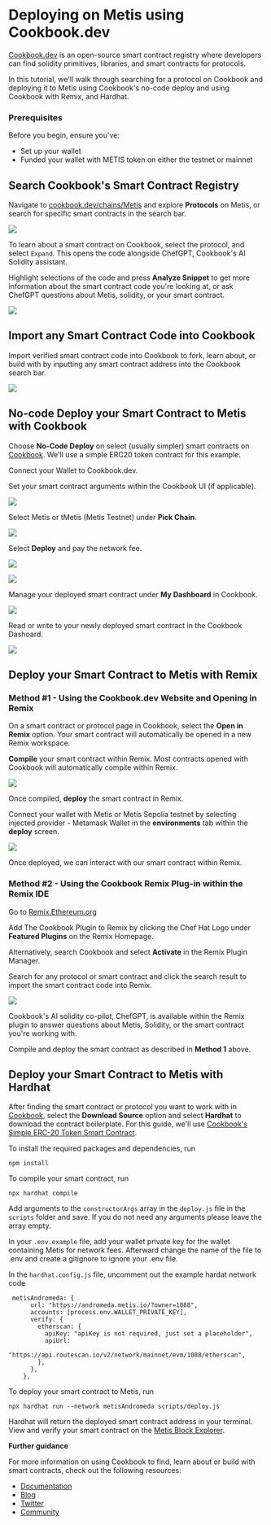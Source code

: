 # Deploying on Metis using Cookbook.dev

[Cookbook.dev](https://wwww.cookbook.dev/?utm=metisdocs) is an open-source smart contract registry where developers can find solidity primitives, libraries, and smart contracts for protocols.

In this tutorial, we'll walk through searching for a protocol on Cookbook and deploying it to Metis using Cookbook's no-code deploy and using Cookbook with Remix, and Hardhat.

### Prerequisites

Before you begin, ensure you've:

- Set up your wallet
- Funded your wallet with METIS token on either the testnet or mainnet

## Search Cookbook's Smart Contract Registry

Navigate to [cookbook.dev/chains/Metis](https://www.cookbook.dev/chains/Metis?utm=metisdocs) and explore **Protocols** on Metis, or search for specific smart contracts in the search bar. 

![](<../.gitbook/assets/Metis_Cookbook_contract_search.png>)

To learn about a smart contract on Cookbook, select the protocol, and select `Expand`. This opens the code alongside ChefGPT, Cookbook's AI Solidity assistant. 

Highlight selections of the code and press **Analyze Snippet** to get more information about the smart contract code you're looking at, or ask ChefGPT questions about Metis, solidity, or your smart contract.

![](<../.gitbook/assets/Metis_Cookbook_ChefGPT.png>)

## Import any Smart Contract Code into Cookbook

Import verified smart contract code into Cookbook to fork, learn about, or build with by inputting any smart contract address into the Cookbook search bar.  

![](<../.gitbook/assets/Metis_Cookbook_import.png>)

## No-code Deploy your Smart Contract to Metis with Cookbook 

Choose **No-Code Deploy** on select (usually simpler) smart contracts on [Cookbook](https://www.cookbook.dev/contracts/simple-token?utm=metisdocs). We'll use a simple ERC20 token contract for this example. 

Connect your Wallet to Cookbook.dev. 

Set your smart contract arguments within the Cookbook UI (if applicable). 

![](<../.gitbook/assets/Metis_Cookbook_no_code_deploy_0.png>)

Select Metis or tMetis (Metis Testnet) under **Pick Chain**.

![](<../.gitbook/assets/Metis_Cookbook_no_code_deploy_1.png>)

Select **Deploy** and pay the network fee. 

![](<../.gitbook/assets/Metis_Cookbook_no_code_deploy_2.png>)

![](<../.gitbook/assets/Metis_Cookbook_no_code_deploy_3.png>)

Manage your deployed smart contract under **My Dashboard** in Cookbook.  

![](<../.gitbook/assets/Metis_Cookbook_no_code_deploy_3.png>)

Read or write to your newly deployed smart contract in the Cookbook Dashoard.

![](<../.gitbook/assets/Metis_Cookbook_no_code_deploy_4.png>)


## Deploy your Smart Contract to Metis with Remix

### Method #1 - Using the Cookbook.dev Website and Opening in Remix

On a smart contract or protocol page in Cookbook, select the **Open in Remix** option. Your smart contract will automatically be opened in a new Remix workspace.

**Compile** your smart contract within Remix. Most contracts opened with Cookbook will automatically compile within Remix. 

![](<../.gitbook/assets/Metis_Cookbook_Remix_compile.png>)

Once compiled, **deploy** the smart contract in Remix. 

Connect your wallet with Metis or Metis Sepolia testnet by selecting injected provider - Metamask Wallet in the **environments** tab within the **deploy** screen. 

![](<../.gitbook/assets/Metis_Cookbook_Remix_Deploy.png>)

Once deployed, we can interact with our smart contract within Remix.

### Method #2 - Using the Cookbook Remix Plug-in within the Remix IDE

Go to [Remix.Ethereum.org](https://remix.ethereum.org)

Add The Cookbook Plugin to Remix by clicking the Chef Hat Logo under **Featured Plugins** on the Remix Homepage.

Alternatively, search Cookbook and select **Activate** in the Remix Plugin Manager. 

Search for any protocol or smart contract and click the search result to import the smart contract code into Remix.

![](<../.gitbook/assets/Metis_Cookbook_Remix_plugin.png>)

Cookbook's AI solidity co-pilot, ChefGPT, is available within the Remix plugin to answer questions about Metis, Solidity, or the smart contract you're working with.

Compile and deploy the smart contract as described in **Method 1** above. 

## Deploy your Smart Contract to Metis with Hardhat

After finding the smart contract or protocol you want to work with in [Cookbook](https://www.cookbook.dev/?utm=metisdocs), select the **Download Source** option and select **Hardhat** to download the contract boilerplate. For this guide, we'll use [Cookbook's Simple ERC-20 Token Smart Contract](https://www.cookbook.dev/contracts/simple-token?utm=metisdocs).

To install the required packages and dependencies, run

```
npm install
```

To compile your smart contract, run 

```
npx hardhat compile
``` 

Add arguments to the `constructorArgs` array in the `deploy.js` file in the `scripts` folder and save.  If you do not need any arguments please leave the array empty.

In your `.env.example` file, add your wallet private key for the wallet containing Metis for network fees. Afterward change the name of the file to .env and create a gitignore to ignore your .env file.

In the `hardhat.config.js` file, uncomment out the example hardat network code
```
 metisAndromeda: {
      url: "https://andromeda.metis.io/?owner=1088",
      accounts: [process.env.WALLET_PRIVATE_KEY],
      verify: {
        etherscan: {
          apiKey: "apiKey is not required, just set a placeholder",
          apiUrl:
            "https://api.routescan.io/v2/network/mainnet/evm/1088/etherscan",
        },
      },
    },
```

To deploy your smart contract to Metis, run

```
npx hardhat run --network metisAndromeda scripts/deploy.js
``` 

Hardhat will return the deployed smart contract address in your terminal. View and verify your smart contract on the [Metis Block Explorer](https://andromeda-explorer.metis.io/).

**Further guidance**

For more information on using Cookbook to find, learn about or build with smart contracts, check out the following resources:

- [Documentation](https://docs.cookbook.dev/)
- [Blog](https://medium.com/@cookbookdev)
- [Twitter](https://twitter.com/cookbook_dev)
- [Community](https://discord.gg/cookbook)